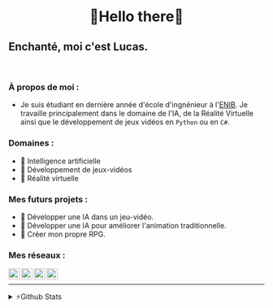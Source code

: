 <h1 align="center"> 🦉Hello there🦉</h1>

## Enchanté, moi c'est Lucas.

<br />

### À propos de moi :

- Je suis étudiant en dernière année d'école d'ingnénieur à l'[ENIB][enib_web]. Je travaille principalement dans le domaine de l'IA, de la Réalité Virtuelle ainsi que le développement de jeux vidéos en `Python` ou en `C#`.

### Domaines :

- 🦉 Intelligence artificielle
- 🦉 Développement de jeux-vidéos
- 🦉 Réalité virtuelle

### Mes futurs projets :

- 🤜 Développer une IA dans un jeu-vidéo.
- 🤜 Développer une IA pour améliorer l'animation traditionnelle.
- 🤜 Créer mon propre RPG.

### Mes réseaux :

[<img align="left" alt="LVBrand" width="22px" src="https://cdn.jsdelivr.net/npm/simple-icons@3.8.0/icons/github.svg" />][github]
[<img align="left" alt="lucas-brand-00b6651a6 | LinkedIn" width="22px" src="https://cdn.jsdelivr.net/npm/simple-icons@v3/icons/linkedin.svg" />][linkedin]
[<img align="left" alt="luckane" width="22px" src="https://cdn.jsdelivr.net/npm/simple-icons@3.8.0/icons/steam.svg" />][steam]
[<img align="left" alt="luckane" width="22px" src="https://cdn.jsdelivr.net/npm/simple-icons@v3/icons/twitch.svg" />][twitch]

<br />

---
<details>
  <summary>⚡️Github Stats</summary>
  <img align="left" alt="LVBrand's Github Stats" src="https://github-readme-stats.vercel.app/api?username=LVBrand&show_icons=true&hide_border=true&hide=stars&include_all_commits=true"/>
</details>

[enib_web]: https://www.enib.fr/fr/
[linkedin]: https://www.linkedin.com/in/lucas-brand-00b6651a6/
[github]: https://github.com/LVBrand
[steam]: https://steamcommunity.com/id/Luckane
[twitch]: https://www.twitch.tv/luckane
